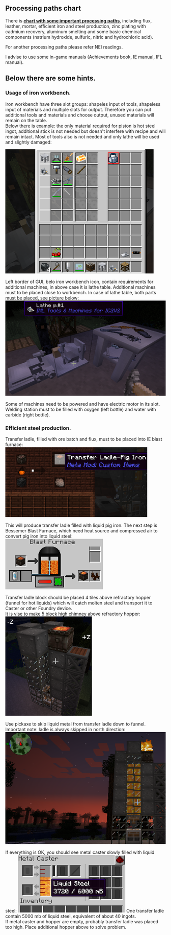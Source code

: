 ## Processing paths chart
There is **[chart with some important processing paths](https://github.com/McZapkie/TerraFirmaProgressivePack/blob/master/doc/processingpaths.pdf)**, including flux, leather, mortar, efficient iron and steel production, zinc plating with cadmium recovery, aluminum smelting and some basic chemical components (natrium hydroxide, sulfuric, nitric and hydrochloric acid).  

For another processing paths please refer NEI readings.  

I advise to use some in-game manuals (Achievements book, IE manual, IFL manual).  

## Below there are some hints.  

### Usage of iron workbench.

Iron workbench have three slot groups: shapeles input of tools, shapeless input of materials and multiple slots for output. Therefore you can put additional tools and materials and choose output, unused materials will remain on the table.  
Below there is example: the only material required for piston is hot steel ingot, additional stick is not needed but doesn't interfere with recipe and will remain intact. Most of tools also is not needed and only lathe will be used and slightly damaged:

![iron workbench gui](https://github.com/McZapkie/TerraFirmaProgressivePack/blob/master/doc/ironworkbench_gui.png)

Left border of GUI, belo iron workbench icon, contain requirements for additional machines, in above case it is lathe table. Additional machines must to be placed close to workbench. In case of lathe table, both parts must be placed, see picture below:
![lathe placement](https://github.com/McZapkie/TerraFirmaProgressivePack/blob/master/doc/ironworkbench_latheplacement.png)

Some of machines need to be powered and have electric motor in its slot. Welding station must to be filled with oxygen (left bottle) and water with carbide (right bottle).  

### Efficient steel production.  

Transfer ladle, filled with ore batch and flux, must to be placed into IE blast furnace:
![Immersive Engineering blast furnace](https://github.com/McZapkie/TerraFirmaProgressivePack/blob/master/doc/improvedblastfurnace.png)

This will produce transfer ladle filled with liquid pig iron. The next step is Bessemer Blast Furnace, which need heat source and compressed air to convert pig iron into liquid steel:
![Bessemer convertor](https://github.com/McZapkie/TerraFirmaProgressivePack/blob/master/doc/bessemerfurnace.png)

Transfer ladle block should be placed 4 tiles above refractory hopper (funnel for hot liquids) which will catch molten steel and transport it to Caster or other Foundry device.  
It is vise to make 5 block high chimney above refractory hopper:
![Proper ladle placement](https://github.com/McZapkie/TerraFirmaProgressivePack/blob/master/doc/transferladle1.png)

Use pickaxe to skip liquid metal from transfer ladle down to funnel.  
Important note: ladle is always skipped in north direction:
![one side of shimney is transparent for better view](https://github.com/McZapkie/TerraFirmaProgressivePack/blob/master/doc/transferladle2.png)

If everything is OK, you should see metal caster slowly filled with liquid steel:
![metal caster gui](https://github.com/McZapkie/TerraFirmaProgressivePack/blob/master/doc/filledcaster.png)
One transfer ladle contain 5000 mb of liquid steel, equivalent of about 40 ingots.  
If metal caster and hopper are empty, probably transfer ladle was placed too high. Place additional hopper above to solve problem.
